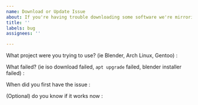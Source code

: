 ```yaml
---
name: Download or Update Issue
about: If you're having trouble downloading some software we're mirroring
title: ''
labels: bug
assignees: ''

---
```


What project were you trying to use? (ie Blender, Arch Linux, Gentoo) : 

What failed? (ie iso download failed, `apt upgrade` failed, blender installer failed) : 

When did you first have the issue :

(Optional) do you know if it works now :
